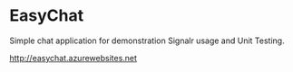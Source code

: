 # EasyChat
Simple chat application for demonstration Signalr usage and Unit Testing.

http://easychat.azurewebsites.net
